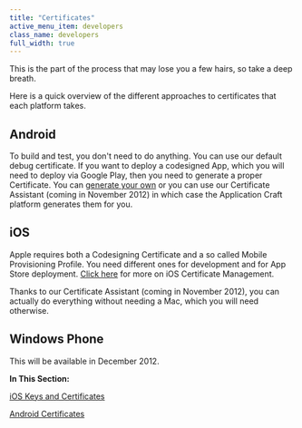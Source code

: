 ```yaml
---
title: "Certificates"
active_menu_item: developers
class_name: developers
full_width: true
---
```



This is the part of the process that may lose you a few hairs, so take a deep breath.

Here is a quick overview of the different approaches to certificates that each platform takes.

## Android

To build and test, you don't need to do anything. You can use our default debug certificate. If you want to deploy a codesigned App, which you will need to deploy via Google Play, then you need to generate a proper Certificate. You can [generate your own](android-certificates/) or you can use our Certificate Assistant (coming in November 2012) in which case the Application Craft platform generates them for you.

## iOS

Apple requires both a Codesigning Certificate and a so called Mobile Provisioning Profile. You need different ones for development and for App Store deployment. [Click here](ios-keys-and-certificates/) for more on iOS Certificate Management.

Thanks to our Certificate Assistant (coming in November 2012), you can actually do everything without needing a Mac, which you will need otherwise.

## Windows Phone

This will be available in December 2012.

**In This Section:**

[iOS Keys and Certificates](ios-keys-and-certificates/)

[Android Certificates](android-certificates/)
